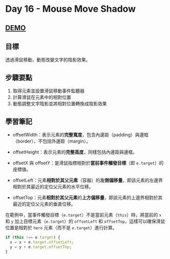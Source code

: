 # Day 16 - Mouse Move Shadow

## [DEMO](https://ayating.github.io/JavaScript30/16%20-%20Mouse%20Move%20Shadow/index-done.html)

## 目標

透過滑鼠移動，動態改變文字的陰影效果。

## 步驟要點

1. 取得元素並設置滑鼠移動事件監聽器
2. 計算滑鼠在元素中的相對位置
3. 動態調整文字陰影並將相對位置轉換成陰影效果

## 學習筆記

- offsetWidth：表示元素的**完整寬度**，包含內邊距（padding）與邊框（border），不包括外邊距（margin）。
- offsetHeight：表示元素的**完整高度**，同樣包括內邊距與邊框。

- offsetX 與 offsetY：是滑鼠指標相對於**當前事件觸發目標**（即 `e.target`）的座標值。

- offsetLeft：元素**相對於其父元素**（容器）的**左側偏移量**，即該元素的左邊界相對於其最近的定位父元素的水平位移。
- offsetTop：元素**相對於其父元素**的**上方偏移量**，即該元素的上邊界相對於其最近的定位父元素的垂直位移。

在範例中，當事件觸發目標（`e.target`）不是當前元素（`this`）時，將當前的 `x` 和 `y` 加上目標元素（`e.target`）的 `offsetLeft` 和 `offsetTop`，這樣可以確保滑鼠位置是相對於 `hero` 元素（而不是 `e.target`）進行計算。

```js
if (this !== e.target) {
  x = x + e.target.offsetLeft;
  y = y + e.target.offsetTop;
}
```
